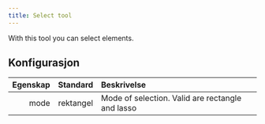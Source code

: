 ```yaml
---
title: Select tool
---
```


With this tool you can select elements.

## Konfigurasjon

| Egenskap |  Standard | Beskrivelse                                                      |
| -------: | :-------: | :--------------------------------------------------------------- |
|     mode | rektangel | Mode of selection. Valid are rectangle and lasso |

